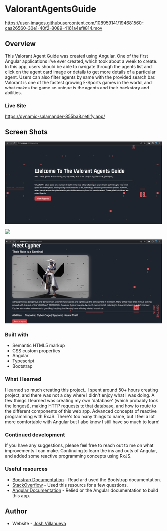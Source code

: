 # ValorantAgentsGuide


https://user-images.githubusercontent.com/108959141/194681560-caa26560-30e1-40f2-8089-4161a4ef8814.mov



## Overview

This Valorant Agent Guide was created using Angular. One of the first Angular applications I've ever created, which took about a week to create. In this app, users should be able to navigate through the agents list and click on the agent card image or details to get more details of a particular agent. Users can also filter agents by name with the provided search bar. Valorant is one of the fastest growing E-Sports games in the world, and what makes the game so unique is the agents and their backstory and abilities. 

### Live Site

https://dynamic-salamander-855ba8.netlify.app/


## Screen Shots

![](./src/assets/images/home.png)

![](./src/assets/images/list2.png)

![](./src/assets/images/lore2.png)


### Built with

- Semantic HTML5 markup
- CSS custom properties
- Angular
- Typescript
- Bootstrap

### What I learned

I learned so much creating this project.. I spent around 50+ hours creating project, and there was not a day where I didn't enjoy what I was doing. A few things I learned was creating my own 'database' (which probably took the longest), making HTTP requests to that database, and how to route to the different components of this web app. Advanced concepts of reactive programming with RxJS. There's too many things to name, but I feel a lot more comfortable with Angular but I also know I still have so much to learn!  

### Continued development

If you have any suggestions, please feel free to reach out to me on what improvements I can make. Continuing to learn the ins and outs of Angular, and added some reactive programming concepts using RxJS. 

### Useful resources

- [Boostrap Documentation](https://getbootstrap.com) - Read and used the Bootstrap documentation.
- [StackOverflow](https://www.stackoverflow.com) - Used this resource for a few questions.
- [Angular Documentation](https://angular.io/docs) - Relied on the Angular documentation to build this app.


## Author

- Website - [Josh Villanueva](https://www.linkedin.com/in/patrick-villanueva-/)